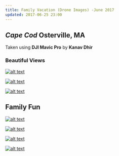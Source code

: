 ```yaml
---
title: Family Vacation (Drone Images) -June 2017 
updated: 2017-06-25 23:00
---
```


## *Cape Cod* Osterville, MA 
Taken using **DJI Mavic Pro** by **Kanav Dhir**


### Beautiful Views

[![alt text](https://lh3.googleusercontent.com/4z4BINQ16ms30TONLvbJEkRqyxJDLkQOosWMcb4TAL2FPIqIAnkCFDYgw_BHGtHlC2dMAXGpqUQhamWn3VnwnqFJ37pbuAk2tkaM6DyaajpAAC7LN9h2gjoCrccCOHAYID0yhw "Sunset")](https://goo.gl/photos/5ZsW4jCBjgbwA51w6)

[![alt text](https://lh3.googleusercontent.com/sp4V2QsT2Aai-dy3MVF-kXyJzP4DdJDeFgazfUJ95TlBSCdHxqIwVRSu431wgw_NUQGJhAMUALtWii1993SZ3aNpECuXtG1OgI5ekiQliVAKJfbIMVGzeGhLQg9Bpq0_GHULbg "Dock")](https://goo.gl/photos/xJczffkbpu7Rbs1c8)

[![alt text](https://lh3.googleusercontent.com/rBjqxi7sG339Nsnzhqn5lmuVPkEIihW2kkqx1UHy2_kEFWFsnvwbAahIN7DIaMHRtxwqy-nkLaD3JgAT7PgsmzF2KKnwyMUNHbS6Odaa4JgbdwehthxGLpW7tI3HJWRDYliyiQ "Docks")](https://goo.gl/photos/nMiYbXwSayRgesZB8)


## Family Fun

[![alt text](https://lh3.googleusercontent.com/pOGPBt_DO5DKYDhpucHWYRhcmi6cKsl-5UAbXjCJLQT2dWdUHekx-jjU0dlO46uOYTmvSriQOZ1_xneayBX_YUh-oeTkBWRKiCHWm9vRcDB9tj4B0oletjS_BzxWyQXILe8Z2w "Nukem")](https://goo.gl/photos/CjTa2E6abkVgeMSZ8)

[![alt text](https://lh3.googleusercontent.com/7xy_fzKa8h-AoZodEUqJdhk3TsJlVW1psHiip-nt1Yy88xuhuvus5Jmlz40N-u7nWC-b3STWQt3_mGA6wvebQ83Ozo6juuHHsVPWo3tIp-05IAkVaJR0EEZUyJyQubzQzqjI_w "Nukem")](https://goo.gl/photos/7vvUAxvnWPtdCDWe7)

[![alt text](https://lh3.googleusercontent.com/h7lmf3fhWy38TDbTdXDYnCtFqRmpGi9Y0SPyHABc3AiIut6OR7pNmPFUG5xyD5E6da76WVVEVnFrgFxxTmlmARJI_kH5bZpCPCM_IaG2UZQk_jS_beNIRMPk8_1kc-oEucZurQ "Nukem")](https://goo.gl/photos/FT5dFEXH5PwThdpx5)

[![alt text](https://lh3.googleusercontent.com/x6Kyv7LqE7WmMVvZ6-aCsqa91hawrCf-rwElm8AWxVTUr5XROPbZQkJTuZX4uHL2CEwZT3y06g5d8bP9nzxHP_nI3o_EVi0kZ0CCexZ1Kjm493Mef_s0ief9CT7QApLVSDKRFw "Nukem")](https://goo.gl/photos/uYyV8xcfgfiKwY7J9)



